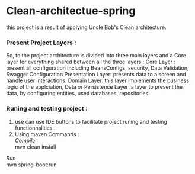 # Clean-architectue-spring
this project is a result of applying Uncle Bob's Clean architecture.
### Present Project Layers :
So, to the project architecture is divided into three main layers and a Core layer for everything shared between all the three layers :
Core Layer : present all configuration including BeansConfigs, security, Data Validation, Swagger Configuration
Presentation Layer: presents data to a screen and handle user interactions.
Domain Layer: this layer implements the business logic of the applciation, 
Data or Persistence Layer :a layer to present the data, by configuring entities, used databases, repositories.

 ### Runing and testing project :
 1. use can use IDE buttons to facilitate project runing and testing functionnalities..
 2. Using maven Commands : </br>
*Compile* </br>
mvn clean install

*Run* </br>
mvn spring-boot:run
